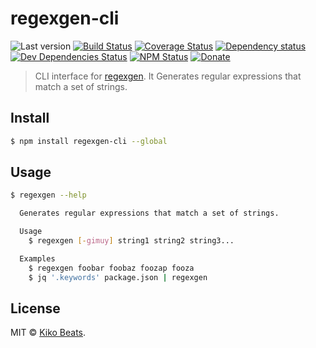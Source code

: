 # regexgen-cli

![Last version](https://img.shields.io/github/tag/Kikobeats/regexgen-cli.svg?style=flat-square)
[![Build Status](https://img.shields.io/travis/Kikobeats/regexgen-cli/master.svg?style=flat-square)](https://travis-ci.org/Kikobeats/regexgen-cli)
[![Coverage Status](https://img.shields.io/coveralls/Kikobeats/regexgen-cli.svg?style=flat-square)](https://coveralls.io/github/Kikobeats/regexgen-cli)
[![Dependency status](https://img.shields.io/david/Kikobeats/regexgen-cli.svg?style=flat-square)](https://david-dm.org/Kikobeats/regexgen-cli)
[![Dev Dependencies Status](https://img.shields.io/david/dev/Kikobeats/regexgen-cli.svg?style=flat-square)](https://david-dm.org/Kikobeats/regexgen-cli#info=devDependencies)
[![NPM Status](https://img.shields.io/npm/dm/regexgen-cli.svg?style=flat-square)](https://www.npmjs.org/package/regexgen-cli)
[![Donate](https://img.shields.io/badge/donate-paypal-blue.svg?style=flat-square)](https://paypal.me/Kikobeats)

> CLI interface for [regexgen](https://github.com/devongovett/regexgen). It Generates regular expressions that match a set of strings.

## Install

```bash
$ npm install regexgen-cli --global
```

## Usage

```bash
$ regexgen --help

  Generates regular expressions that match a set of strings.

  Usage
    $ regexgen [-gimuy] string1 string2 string3...

  Examples
    $ regexgen foobar foobaz foozap fooza
    $ jq '.keywords' package.json | regexgen
```

## License

MIT © [Kiko Beats](https://github.com/Kikobeats).

